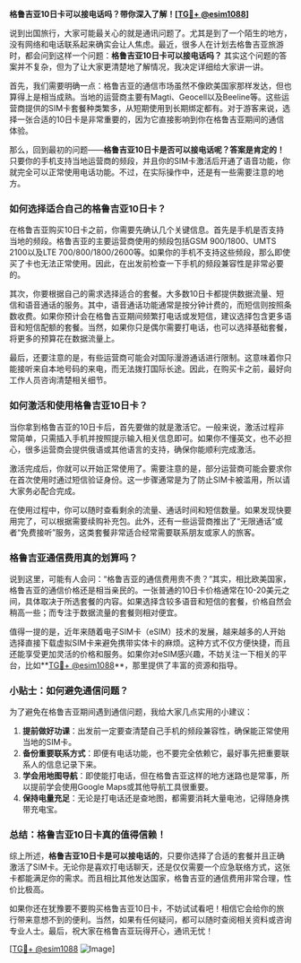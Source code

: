 **格鲁吉亚10日卡可以接电话吗？带你深入了解！[[TG💪+ @esim1088](https://t.me/s/esim1088)]**

说到出国旅行，大家可能最关心的就是通讯问题了。尤其是到了一个陌生的地方，没有网络和电话联系起来确实会让人焦虑。最近，很多人在计划去格鲁吉亚旅游时，都会问到这样一个问题：**格鲁吉亚10日卡可以接电话吗？** 其实这个问题的答案并不复杂，但为了让大家更清楚地了解情况，我决定详细给大家讲一讲。

首先，我们需要明确一点：格鲁吉亚的通信市场虽然不像欧美国家那样发达，但也算得上是相当成熟。当地的运营商主要有Magti、Geocell以及Beeline等。这些运营商提供的SIM卡套餐种类繁多，从短期使用到长期绑定都有。对于游客来说，选择一张合适的10日卡是非常重要的，因为它直接影响到你在格鲁吉亚期间的通信体验。

那么，回到最初的问题——**格鲁吉亚10日卡是否可以接电话呢？答案是肯定的！** 只要你的手机支持当地运营商的频段，并且你的SIM卡激活后开通了语音功能，你就完全可以正常使用电话功能。不过，在实际操作中，还是有一些需要注意的地方。

### **如何选择适合自己的格鲁吉亚10日卡？**

在格鲁吉亚购买10日卡之前，你需要先确认几个关键信息。首先是手机是否支持当地的频段。格鲁吉亚的主要运营商使用的频段包括GSM 900/1800、UMTS 2100以及LTE 700/800/1800/2600等。如果你的手机不支持这些频段，那么即使买了卡也无法正常使用。因此，在出发前检查一下手机的频段兼容性是非常必要的。

其次，你要根据自己的需求选择适合的套餐。大多数10日卡都提供数据流量、短信和语音通话的服务。其中，语音通话功能通常是按分钟计费的，而短信则按照条数收费。如果你预计会在格鲁吉亚期间频繁打电话或发短信，建议选择包含更多语音和短信配额的套餐。当然，如果你只是偶尔需要打电话，也可以选择基础套餐，将更多的预算花在数据流量上。

最后，还要注意的是，有些运营商可能会对国际漫游通话进行限制。这意味着你只能接听来自本地号码的来电，而无法拨打国际长途。因此，在购买卡之前，最好向工作人员咨询清楚相关细节。

### **如何激活和使用格鲁吉亚10日卡？**

当你拿到格鲁吉亚的10日卡后，首先要做的就是激活它。一般来说，激活过程非常简单，只需插入手机并按照提示输入相关信息即可。如果你不懂英文，也不必担心，很多运营商会提供俄语或其他语言的支持，确保你能顺利完成激活。

激活完成后，你就可以开始正常使用了。需要注意的是，部分运营商可能会要求你在首次使用时通过短信验证身份。这一步骤通常是为了防止SIM卡被滥用，所以请大家务必配合完成。

在使用过程中，你可以随时查看剩余的流量、通话时间和短信数量。如果发现快要用完了，可以根据需要续购补充包。此外，还有一些运营商推出了“无限通话”或者“免费接听”服务，这类套餐非常适合经常需要联系朋友或家人的旅客。

### **格鲁吉亚通信费用真的划算吗？**

说到这里，可能有人会问：“格鲁吉亚的通信费用贵不贵？”其实，相比欧美国家，格鲁吉亚的通信价格还是相当亲民的。一张普通的10日卡价格通常在10-20美元之间，具体取决于所选套餐的内容。如果选择含较多语音和短信的套餐，价格自然会稍高一些；而专注于数据流量的套餐则相对便宜。

值得一提的是，近年来随着电子SIM卡（eSIM）技术的发展，越来越多的人开始选择直接下载虚拟SIM卡来避免携带实体卡的麻烦。这种方式不仅方便快捷，而且还能享受更加灵活的价格和服务。如果你对eSIM感兴趣，不妨关注一下相关的平台，比如**[TG💪+ @esim1088](https://t.me/s/esim1088)**，那里提供了丰富的资源和指导。

### **小贴士：如何避免通信问题？**

为了避免在格鲁吉亚期间遇到通信问题，我给大家几点实用的小建议：

1. **提前做好功课**：出发前一定要查清楚自己手机的频段兼容性，确保能正常使用当地的SIM卡。
2. **备份重要联系方式**：即便有电话功能，也不要完全依赖它，最好事先把重要联系人的信息记录下来。
3. **学会用地图导航**：即使能打电话，但在格鲁吉亚这样的地方迷路也是常事，所以提前学会使用Google Maps或其他导航工具很重要。
4. **保持电量充足**：无论是打电话还是查地图，都需要消耗大量电池，记得随身携带充电宝。

### **总结：格鲁吉亚10日卡真的值得信赖！**

综上所述，**格鲁吉亚10日卡是可以接电话的**，只要你选择了合适的套餐并且正确激活了SIM卡。无论你是喜欢打电话聊天，还是仅仅需要一个应急联络方式，这张卡都能满足你的需求。而且相比其他发达国家，格鲁吉亚的通信费用非常合理，性价比极高。

如果你还在犹豫要不要购买格鲁吉亚10日卡，不妨试试看吧！相信它会给你的旅行带来意想不到的便利。当然，如果有任何疑问，都可以随时查阅相关资料或咨询专业人士。最后，祝大家在格鲁吉亚玩得开心，通讯无忧！

[[TG💪+ @esim1088](https://t.me/s/esim1088) ![Image](https://i.postimg.cc/4NQfJmqS/Snipaste-2025-05-13-00-14-12.png)]